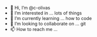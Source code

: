 - 👋 Hi, I’m @c-olivas
- 👀 I’m interested in ... lots of things
- 🌱 I’m currently learning ... how to code
- 💞️ I’m looking to collaborate on ... git
- 📫 How to reach me ... 

<!---
c-olivas/c-olivas is a ✨ special ✨ repository because its `README.md` (this file) appears on your GitHub profile.
You can click the Preview link to take a look at your changes.
--->
